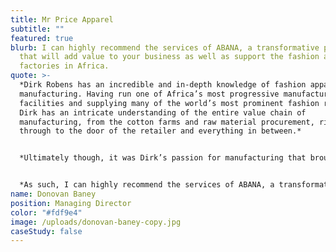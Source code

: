 ```yaml
---
title: Mr Price Apparel
subtitle: ""
featured: true
blurb: I can highly recommend the services of ABANA, a transformative platform
  that will add value to your business as well as support the fashion apparel
  factories in Africa.
quote: >-
  *Dirk Robens has an incredible and in-depth knowledge of fashion apparel
  manufacturing. Having run one of Africa’s most progressive manufacturing
  facilities and supplying many of the world’s most prominent fashion retailers,
  Dirk has an intricate understanding of the entire value chain of
  manufacturing, from the cotton farms and raw material procurement, right
  through to the door of the retailer and everything in between.*


  *Ultimately though, it was Dirk’s passion for manufacturing that brought him back from the retail side to ABANA. His intricate knowledge of manufacturing capabilities in Africa will be an asset and a strategic advantage to any fashion retailer globally, linking them with factories that meet all of your requirements, and setting you apart from your competitors on the metrics that are most important to you.*


  *As such, I can highly recommend the services of ABANA, a transformative platform that will add value to your business as well as support the fashion apparel factories in Africa.*
name: Donovan Baney
position: Managing Director
color: "#fdf9e4"
image: /uploads/donovan-baney-copy.jpg
caseStudy: false
---
```

